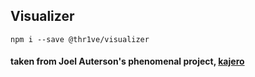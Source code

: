 ## Visualizer

`npm i --save @thr1ve/visualizer`

#### taken from Joel Auterson's phenomenal project, [kajero]( https://github.com/JoelOtter/kajero/blob/master/src/js/components/visualiser/Visualiser.js)
